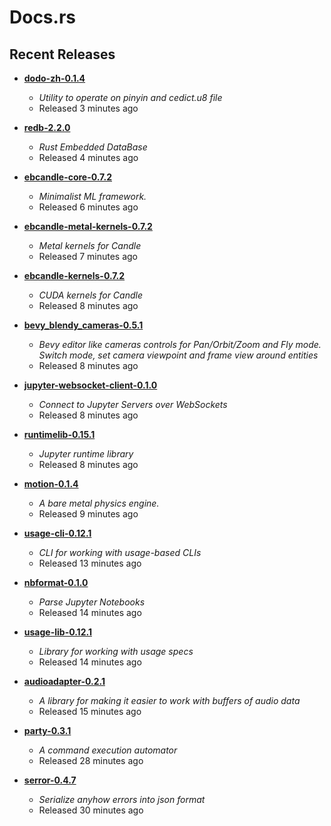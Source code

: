 # Docs.rs

## Recent Releases

- **[dodo-zh-0.1.4](https://docs.rs/dodo-zh/0.1.4/dodo_zh/)**
  - *Utility to operate on pinyin and cedict.u8 file*
  - Released 3 minutes ago

- **[redb-2.2.0](https://docs.rs/redb/2.2.0/redb/)**
  - *Rust Embedded DataBase*
  - Released 4 minutes ago

- **[ebcandle-core-0.7.2](https://docs.rs/ebcandle-core/0.7.2/ebcandle_core/)**
  - *Minimalist ML framework.*
  - Released 6 minutes ago

- **[ebcandle-metal-kernels-0.7.2](https://docs.rs/crate/ebcandle-metal-kernels/0.7.2)**
  - *Metal kernels for Candle*
  - Released 7 minutes ago

- **[ebcandle-kernels-0.7.2](https://docs.rs/crate/ebcandle-kernels/0.7.2)**
  - *CUDA kernels for Candle*
  - Released 8 minutes ago

- **[bevy_blendy_cameras-0.5.1](https://docs.rs/bevy_blendy_cameras/0.5.1/bevy_blendy_cameras/)**
  - *Bevy editor like cameras controls for Pan/Orbit/Zoom and Fly mode. Switch mode, set camera viewpoint and frame view around entities*
  - Released 8 minutes ago

- **[jupyter-websocket-client-0.1.0](https://docs.rs/crate/jupyter-websocket-client/0.1.0)**
  - *Connect to Jupyter Servers over WebSockets*
  - Released 8 minutes ago

- **[runtimelib-0.15.1](https://docs.rs/runtimelib/0.15.1/runtimelib/)**
  - *Jupyter runtime library*
  - Released 8 minutes ago

- **[motion-0.1.4](https://docs.rs/motion/0.1.4/motion/)**
  - *A bare metal physics engine.*
  - Released 9 minutes ago

- **[usage-cli-0.12.1](https://docs.rs/usage-cli/0.12.1/usage_cli/)**
  - *CLI for working with usage-based CLIs*
  - Released 13 minutes ago

- **[nbformat-0.1.0](https://docs.rs/nbformat/0.1.0/nbformat/)**
  - *Parse Jupyter Notebooks*
  - Released 14 minutes ago

- **[usage-lib-0.12.1](https://docs.rs/usage-lib/0.12.1/usage/)**
  - *Library for working with usage specs*
  - Released 14 minutes ago

- **[audioadapter-0.2.1](https://docs.rs/audioadapter/0.2.1/audioadapter/)**
  - *A library for making it easier to work with buffers of audio data*
  - Released 15 minutes ago

- **[party-0.3.1](https://docs.rs/party/0.3.1/party/)**
  - *A command execution automator*
  - Released 28 minutes ago

- **[serror-0.4.7](https://docs.rs/serror/0.4.7/serror/)**
  - *Serialize anyhow errors into json format*
  - Released 30 minutes ago
